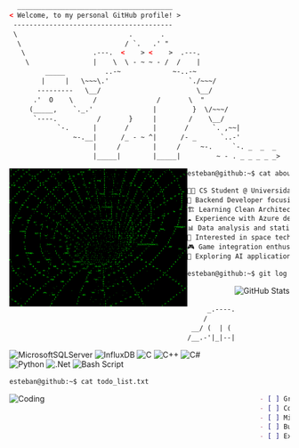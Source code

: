 ```html
  _______________________________________
< Welcome, to my personal GitHub profile! >
 ----------------------------------------
 \                            .       .
  \                          / `.   .' "
   \                 .---.  <    > <    >  .---.
    \                |    \  \ - ~ ~ - /  /    |
         _____          ..-~             ~-..-~
        |     |   \~~~\.'                    `./~~~/
       ---------   \__/                        \__/
      .'  O    \     /               /       \  "
     (_____,    `._.'               |         }  \/~~~/
      `----.          /       }     |        /    \__/
            `-.      |       /      |       /      `. ,~~|
                ~-.__|      /_ - ~ ^|      /- _      `..-'
                     |     /        |     /     ~-.     `-. _  _  _
                     |_____|        |_____|         ~ - . _ _ _ _ _>
```

<img src="./resources/space.gif" align="left" alt="Space" width="320">

```bash
esteban@github:~$ cat about_me.txt
```

```bash
🧑‍🎓 CS Student @ Universidad de Costa Rica  
🔧 Backend Developer focusing on .NET Core & Cloud Technologies
🏗️ Learning Clean Architecture through enterprise-level projects
☁️ Experience with Azure deployment & authentication systems
📊 Data analysis and statistical modeling with Python
🚀 Interested in space tech, algorithm optimization & AI integration
🎮 Game integration enthusiast (KSP API, Minecraft server optimization)
🤖 Exploring AI applications in costumer interaction and development workflows
```

```bash
esteban@github:~$ git log --oneline --graph
```

<img src="https://github-readme-stats.vercel.app/api?username=ebai03&show_icons=true&theme=dark" align="right" alt="GitHub Stats" height="150">

```html
               __
              / _)
     _.----._/ /
    /         /
 __/ (  | (  |
/__.-'|_|--|_|
```

![MicrosoftSQLServer](https://img.shields.io/badge/Microsoft%20SQL%20Server-CC2927?style=for-the-badge&logo=microsoft%20sql%20server&logoColor=white)
![InfluxDB](https://img.shields.io/badge/InfluxDB-22ADF6?style=for-the-badge&logo=InfluxDB&logoColor=white)
![C](https://img.shields.io/badge/c-%2300599C.svg?style=for-the-badge&logo=c&logoColor=white)
![C++](https://img.shields.io/badge/c++-%2300599C.svg?style=for-the-badge&logo=c%2B%2B&logoColor=white)
![C#](https://img.shields.io/badge/c%23-%23239120.svg?style=for-the-badge&logo=csharp&logoColor=white)
![Python](https://img.shields.io/badge/python-3670A0?style=for-the-badge&logo=python&logoColor=ffdd54)
![.Net](https://img.shields.io/badge/.NET-5C2D91?style=for-the-badge&logo=.net&logoColor=white)
![Bash Script](https://img.shields.io/badge/bash_script-%23121011.svg?style=for-the-badge&logo=gnu-bash&logoColor=white)

```bash
esteban@github:~$ cat todo_list.txt
```

<img src="https://github-readme-activity-graph.vercel.app/graph?username=ebai03&theme=github-dark" align="left" alt="Coding" width="450">

```markdown
- [ ] Graduate
- [ ] Contribute to open source projects
- [ ] Migrate Gitlab projects to GitHub
- [ ] Build a personal website
- [ ] Explore more AI applications
```

